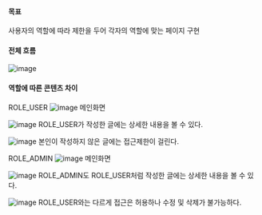 #### 목표
사용자의 역할에 따라 제한을 두어 각자의 역할에 맞는 페이지 구현

#### 전체 흐름
![image](https://github.com/user-attachments/assets/50c32ec9-32ad-4d35-aef9-0a82a4b118b4)


#### 역할에 따른 콘텐츠 차이
ROLE_USER
![image](https://github.com/user-attachments/assets/42102b29-d80c-4289-a157-b4306a3f2cfa)
메인화면

![image](https://github.com/user-attachments/assets/81e37b9c-be6a-479e-9b26-777efd44f9b8)
ROLE_USER가 작성한 글에는 상세한 내용을 볼 수 있다.

![image](https://github.com/user-attachments/assets/bced2ed8-fd50-41de-8a30-4260a12f5c37)
본인이 작성하지 않은 글에는 접근제한이 걸린다.


ROLE_ADMIN
![image](https://github.com/user-attachments/assets/54d4abf5-5ad1-4403-b4b2-6b682b541395)
메인화면

![image](https://github.com/user-attachments/assets/d76739a8-647d-4669-98fd-b38ed50737ac)
ROLE_ADMIN도 ROLE_USER처럼 작성한 글에는 상세한 내용을 볼 수 있다.

![image](https://github.com/user-attachments/assets/0e1fbb96-5464-4cf4-9629-bb54d1498640)
ROLE_USER와는 다르게 접근은 허용하나 수정 및 삭제가 불가능하다.
